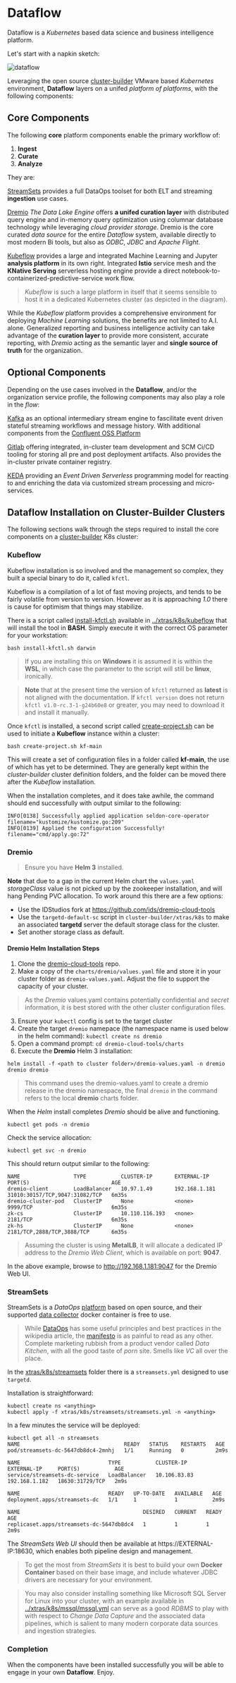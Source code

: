 # Dataflow

Dataflow is a _Kubernetes_ based data science and business intelligence platform.  

Let's start with a napkin sketch:

![dataflow](images/dataflow.png)

Leveraging the open source [cluster-builder](https://cluster-builder.idstudios.io) VMware based _Kubernetes_ environment, __Dataflow__ layers on a unifed _platform of platforms_, with the following components:

## Core Components 

The following __core__ platform components enable the primary workflow of:

 1. __Ingest__
 2. __Curate__
 3. __Analyze__

They are:

[StreamSets](https://streamsets.com) provides a full DataOps toolset for both ELT and streaming __ingestion__ use cases.

[Dremio](https://dremio.com) _The Data Lake Engine_ offers __a unifed curation layer__ with distributed query engine and in-memory query optimization using columnar database technology while leveraging _cloud provider storage_.  Dremio is the core curated _data source_ for the entire _Dataflow_ system, available directly to most modern Bi tools, but also as _ODBC_, _JDBC_ and _Apache Flight_.

[Kubeflow](https://kubeflow.org) provides a large and integrated Machine Learning and Jupyter __analysis platform__ in its own right.  Integrated __Istio__ service mesh  and the __KNative Serving__ serverless hosting engine provide a direct notebook-to-containerized-predictive-service work flow.

> _Kubeflow_ is such a large platform in itself that it seems sensible to host it in a dedicated Kubernetes cluster (as depicted in the diagram).

While the _Kubeflow_ platform provides a comprehensive environment for deploying _Machine Learning_ solutions, the benefits are not limited to A.I. alone.  Generalized reporting and business intelligence activity can take advantage of the __curation layer__ to provide more consistent, accurate reporting, with _Dremio_ acting as the semantic layer and __single source of truth__ for the organization.

## Optional Components

Depending on the use cases involved in the __Dataflow__, and/or the organization service profile, the following components may also play a role in the _flow_:

[Kafka](https://kafka.apache.org/) as an optional intermediary stream engine to fascilitate event driven stateful streaming workflows and message history.  With additional components from the [Confluent OSS Platform](https://www.confluent.io/download)

[Gitlab](https://gitlab.org) offering integrated, in-cluster team development and SCM Ci/CD tooling for storing all pre and post deployment artifacts.  Also provides the in-cluster private container registry.

[KEDA](https://github.com/kedacore/keda) providing an _Event Driven Serverless_ programming model for reacting to and enriching the data via customized stream processing and micro-services.

## Dataflow Installation on Cluster-Builder Clusters

The following sections walk through the steps required to install the core components on a [cluster-builder](https://cluster-builder.idstudios.io) K8s cluster:

### Kubeflow

Kubeflow installation is so involved and the management so complex, they built a special binary to do it, called `kfctl`.

Kubeflow is a compilation of a lot of fast moving projects, and tends to be fairly volatile from version to version.  However as it is approaching _1.0_ there is cause for optimism that things may stabilize.

There is a script called [install-kfctl.sh](../xtras/k8s/kubeflow/install-kfctl.sh) available in [../xtras/k8s/kubeflow](../xtras/k8s/kubeflow) that will install the tool in __BASH__. Simply execute it with the correct OS parameter for your workstation:

```
bash install-kfctl.sh darwin
```

> If you are installing this on __Windows__ it is assumed it is within the __WSL__, in which case the parameter to the script will still be __linux__, ironically.


> __Note__ that at the present time the version of `kfctl` returned as __latest__ is not aligned with the documentation.  If `kfctl version` does not return `kfctl v1.0-rc.3-1-g24b60e8` or greater, you may need to download it and install it manually.


Once `kfctl` is installed, a second script called [create-project.sh](../xtras/k8s/kubeflow/create-project.sh) can be used to initiate a __Kubeflow__ instance within a cluster:

```
bash create-project.sh kf-main
```

This will create a set of configuration files in a folder called __kf-main__, the use of which has yet to be determined.  They are generally kept within the _cluster-builder_ cluster definition folders, and the folder can be moved there after the _Kubeflow_ installation.

When the installation completes, and it does take awhile, the command should end successfully with output similar to the following:

```
INFO[0138] Successfully applied application seldon-core-operator  filename="kustomize/kustomize.go:209"
INFO[0139] Applied the configuration Successfully!       filename="cmd/apply.go:72"
```

### Dremio

> Ensure you have __Helm 3__ installed.

__Note__ that due to a gap in the current Helm chart the `values.yaml` _storageClass_ value is not picked up by the zookeeper installation, and will hang Pending PVC allocation.  To work around this there are a few options:

* Use the IDStudios fork at https://github.com/ids/dremio-cloud-tools
* Use the `targetd-default-sc` script in `cluster-builder/xtras/k8s` to make an associated __targetd__ server the default storage class for the cluster.
* Set another storage class as default.

#### Dremio Helm Installation Steps

1. Clone the [dremio-cloud-tools](https://github.com/dremio/dremio-cloud-tools) repo.
2. Make a copy of the `charts/dremio/values.yaml` file and store it in your cluster folder as `dremio-values.yaml`.  Adjust the file to support the capacity of your cluster.

> As the _Dremio_ values.yaml contains potentially confidential and _secret_ information, it is best stored with the other cluster configuration files.

3. Ensure your `kubectl` config is set to the target cluster
4. Create the target `dremio` namepace (the namespace name is used below in the helm command): `kubectl create ns dremio`
5. Open a command prompt: `cd dremio-cloud-tools/charts`
6. Execute the __Dremio__ Helm 3 installation:

```
helm install -f <path to cluster folder>/dremio-values.yaml -n dremio dremio dremio
```

> This command uses the dremio-values.yaml to create a dremio release in the dremio namespace, the final `dremio` in the command refers to the local __dremio__ charts folder.

When the _Helm_ install completes _Dremio_ should be alive and functioning.  

```
kubectl get pods -n dremio
```

Check the service allocation:

```
kubectl get svc -n dremio
```

This should return output similar to the following:

```
NAME                 TYPE           CLUSTER-IP       EXTERNAL-IP     PORT(S)                          AGE
dremio-client        LoadBalancer   10.97.1.49       192.168.1.181   31010:30157/TCP,9047:31082/TCP   6m35s
dremio-cluster-pod   ClusterIP      None             <none>          9999/TCP                         6m35s
zk-cs                ClusterIP      10.110.116.193   <none>          2181/TCP                         6m35s
zk-hs                ClusterIP      None             <none>          2181/TCP,2888/TCP,3888/TCP       6m35s
```

> Assuming the cluster is using __MetalLB__, it will allocate a dedicated IP address to the _Dremio Web Client_, which is available on port: __9047__.


In the above example, browse to http://192.168.1.181:9047 for the Dremio Web UI.

### StreamSets

StreamSets is a _DataOps_ [platform](https://streamsets.com) based on open source, and their supported [data collector](https://hub.docker.com/layers/streamsets/datacollector/) docker container is free to use.  

> While [DataOps](https://en.wikipedia.org/wiki/DataOps) has some useful principles and best practices in the wikipedia article, the [manifesto](https://www.dataopsmanifesto.org/) is as painful to read as any other. Complete marketing rubbish from a product vendor called _Data Kitchen_, with all the good taste of _porn_ site.  Smells like _VC_ all over the place.

In the [xtras/k8s/streamsets](../xtras/k8s/streamsets/streamsets.yml) folder there is a `streamsets.yml` designed to use `targetd`.

Installation is straightforward:

```
kubectl create ns <anything>
kubectl apply -f xtras/k8s/streamsets/streamsets.yml -n <anything>
```

In a few minutes the service will be deployed:

```
kubectl get all -n streamsets
NAME                                 READY   STATUS    RESTARTS   AGE
pod/streamsets-dc-5647db8dc4-2mnhj   1/1     Running   0          2m9s

NAME                            TYPE           CLUSTER-IP     EXTERNAL-IP     PORT(S)           AGE
service/streamsets-dc-service   LoadBalancer   10.106.83.83   192.168.1.182   18630:31729/TCP   2m9s

NAME                            READY   UP-TO-DATE   AVAILABLE   AGE
deployment.apps/streamsets-dc   1/1     1            1           2m9s

NAME                                       DESIRED   CURRENT   READY   AGE
replicaset.apps/streamsets-dc-5647db8dc4   1         1         1       2m9s
```

The _StreamSets Web UI_ should then be available at https://EXTERNAL-IP:18630, which enables both pipeline design and management.

> To get the most from _StreamSets_ it is best to build your own __Docker Container__ based on their base image, and include whatever JDBC drivers are necessary for your environment.

> You may also consider installing something like Microsoft SQL Server for Linux into your cluster, with an example available in [../xtras/k8s/mssql/mssql.yml](../xtras/k8s/mssql/mssql.yml) can serve as a good _RDBMS_ to play with with respect to _Change Data Capture_ and the associated data pipelines, which is salient to many modern corporate data sources and ingestion strategies.

### Completion

When the components have been installed successfully you will be able to engage in your own __Dataflow__.  Enjoy.